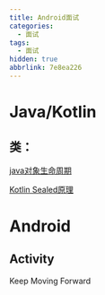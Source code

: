 ```yaml
---
title: Android面试
categories:
  - 面试
tags:
  - 面试
hidden: true
abbrlink: 7e8ea226
---
```




<!-- more -->

# Java/Kotlin



## 类：

[java对象生命周期](https://blog.csdn.net/qq_25005909/article/details/78981512)

[Kotlin Sealed原理](https://juejin.cn/post/6859980718588575757)



# Android



## Activity





Keep Moving Forward
